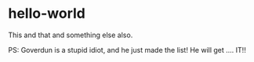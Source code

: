 # hello-world
This and that and something else also.

PS: Goverdun is a stupid idiot, and he just made the list! He will get .... IT!!
